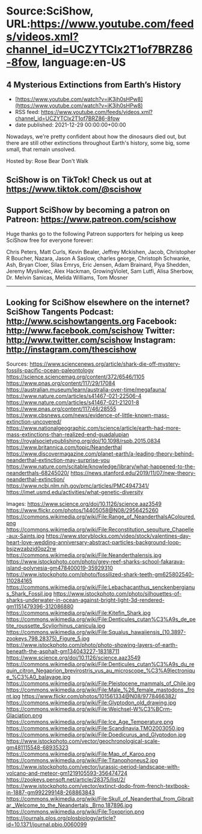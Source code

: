 # Source:SciShow, URL:https://www.youtube.com/feeds/videos.xml?channel_id=UCZYTClx2T1of7BRZ86-8fow, language:en-US

## 4 Mysterious Extinctions from Earth’s History
 - [https://www.youtube.com/watch?v=iK3jh0sHPw8](https://www.youtube.com/watch?v=iK3jh0sHPw8)
 - RSS feed: https://www.youtube.com/feeds/videos.xml?channel_id=UCZYTClx2T1of7BRZ86-8fow
 - date published: 2021-12-29 00:00:00+00:00

Nowadays, we're pretty confident about how the dinosaurs died out, but there are still other extinctions throughout Earth's history, some big, some small, that remain unsolved.

Hosted by: Rose Bear Don't Walk

SciShow is on TikTok!  Check us out at https://www.tiktok.com/@scishow 
----------
Support SciShow by becoming a patron on Patreon: https://www.patreon.com/scishow
----------
Huge thanks go to the following Patreon supporters for helping us keep SciShow free for everyone forever:

Chris Peters, Matt Curls, Kevin Bealer, Jeffrey Mckishen, Jacob, Christopher R Boucher, Nazara, Jason A Saslow, charles george, Christoph Schwanke, Ash, Bryan Cloer, Silas Emrys, Eric Jensen, Adam Brainard, Piya Shedden, Jeremy Mysliwiec, Alex Hackman, GrowingViolet, Sam Lutfi, Alisa Sherbow, Dr. Melvin Sanicas, Melida Williams, Tom Mosner

----------
Looking for SciShow elsewhere on the internet?
SciShow Tangents Podcast: http://www.scishowtangents.org
Facebook: http://www.facebook.com/scishow
Twitter: http://www.twitter.com/scishow
Instagram: http://instagram.com/thescishow
----------
Sources:
https://www.sciencenews.org/article/shark-die-off-mystery-fossils-pacific-ocean-paleontology
https://science.sciencemag.org/content/372/6546/1105
https://www.pnas.org/content/117/29/17084
https://australian.museum/learn/australia-over-time/megafauna/
https://www.nature.com/articles/s41467-021-22506-4
https://www.nature.com/articles/s41467-021-21201-8
https://www.pnas.org/content/117/46/28555
https://www.cbsnews.com/news/evidence-of-little-known-mass-extinction-uncovered/
https://www.nationalgeographic.com/science/article/earth-had-more-mass-extinctions-than-realized-end-guadalupian
https://royalsocietypublishing.org/doi/10.1098/rspb.2015.0834
https://www.britannica.com/topic/Neanderthal
https://www.discovermagazine.com/planet-earth/a-leading-theory-behind-neanderthal-extinction-may-surprise-you
https://www.nature.com/scitable/knowledge/library/what-happened-to-the-neanderthals-68245020/
https://news.stanford.edu/2019/11/07/new-theory-neanderthal-extinction/
https://www.ncbi.nlm.nih.gov/pmc/articles/PMC4947341/
https://imet.usmd.edu/activities/what-genetic-diversity

Images:
https://www.science.org/doi/10.1126/science.aaz3549
https://www.flickr.com/photos/14405058@N08/2956425260
https://commons.wikimedia.org/wiki/File:Range_of_NeanderthalsAColoured.png
https://commons.wikimedia.org/wiki/File:Reconstitution_sepulture_Chapelle-aux-Saints.jpg
https://www.storyblocks.com/video/stock/valentines-day-heart-love-wedding-anniversary-abstract-particles-background-loop-bsjzwzabzjd0qz2rw
https://commons.wikimedia.org/wiki/File:Neanderthalensis.jpg
https://www.istockphoto.com/photo/grey-reef-sharks-school-fakarava-island-polynesia-gm478400019-35929310
https://www.istockphoto.com/photo/fossilized-shark-teeth-gm625802540-110284165
https://commons.wikimedia.org/wiki/File:Lebachacanthus_senckenbergianus_Shark_Fossil.jpg
https://www.istockphoto.com/photo/silhouettes-of-sharks-underwater-in-ocean-against-bright-light-3d-rendered-gm1151479396-312086880
https://commons.wikimedia.org/wiki/File:Kitefin_Shark.jpg
https://commons.wikimedia.org/wiki/File:Denticules_cutan%C3%A9s_de_petite_roussette_Scyliorhinus_canicula.jpg
https://commons.wikimedia.org/wiki/File:Squalus_hawaiiensis_(10.3897-zookeys.798.28375)_Figure_5.jpg
https://www.istockphoto.com/photo/photo-showing-layers-of-earth-beneath-the-asphalt-gm134043227-18318711
https://www.science.org/doi/10.1126/science.aaz3549
https://commons.wikimedia.org/wiki/File:Denticules_cutan%C3%A9s_du_requin_citron_Negaprion_brevirostris_vus_au_microscope_%C3%A9lectronique_%C3%A0_balayage.jpg
https://commons.wikimedia.org/wiki/File:Pleistocene_mammals_of_Chile.jpg
https://commons.wikimedia.org/wiki/File:Male_%26_female_mastodons,_front.jpg
https://www.flickr.com/photos/101561334@N08/9778466382/
https://commons.wikimedia.org/wiki/File:Glyptodon_old_drawing.jpg
https://commons.wikimedia.org/wiki/File:Weichsel-W%C3%BCrm-Glaciation.png
https://commons.wikimedia.org/wiki/File:Ice_Age_Temperature.png
https://commons.wikimedia.org/wiki/File:Scandinavia.TMO2003050.jpg
https://commons.wikimedia.org/wiki/File:Doedicurus_and_Glyptodon.jpg
https://www.istockphoto.com/vector/geochronological-scale-gm481115548-68935323
https://commons.wikimedia.org/wiki/File:Map_of_Karoo.png
https://commons.wikimedia.org/wiki/File:Titanophoneus2.jpg
https://www.istockphoto.com/vector/jurassic-period-landscape-with-volcano-and-meteor-gm1219105593-356474724
https://zookeys.pensoft.net/article/28375/list/2/
https://www.istockphoto.com/vector/extinct-dodo-from-french-textbook-in-1887-gm992299148-268863843
https://commons.wikimedia.org/wiki/File:Skull_of_Neanderthal_from_Gibraltar,_Welcome_to_the_Neandertals,_Brno,187896.jpg
https://commons.wikimedia.org/wiki/File:Toxoprion.png
https://journals.plos.org/plosbiology/article?id=10.1371/journal.pbio.0060099

